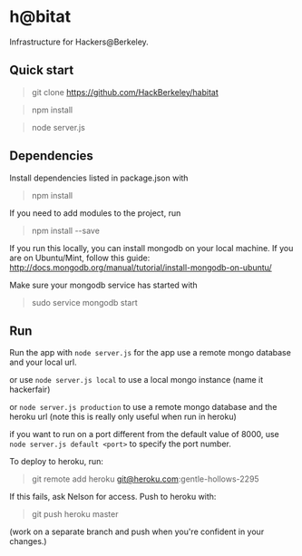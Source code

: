 h@bitat
=======

Infrastructure for Hackers@Berkeley.

Quick start
-----------

> git clone https://github.com/HackBerkeley/habitat

> npm install

> node server.js

Dependencies
------------

Install dependencies listed in package.json with
> npm install

If you need to add modules to the project, run
> npm install <package> --save

If you run this locally, you can install mongodb on your local machine. If you are on Ubuntu/Mint, follow this guide:
http://docs.mongodb.org/manual/tutorial/install-mongodb-on-ubuntu/

Make sure your mongodb service has started with
> sudo service mongodb start

Run
---

Run the app with `node server.js` for the app use a remote mongo database and your local url.

or use `node server.js local` to use a local mongo instance (name it hackerfair)

or `node server.js production` to use a remote mongo database and the heroku url (note this is really only useful when run in heroku)

if you want to run on a port different from the default value of 8000, use `node server.js default <port>` to specify the port number.

To deploy to heroku, run:
> git remote add heroku git@heroku.com:gentle-hollows-2295

If this fails, ask Nelson for access. Push to heroku with:
> git push heroku master

(work on a separate branch and push when you're confident in your changes.)
